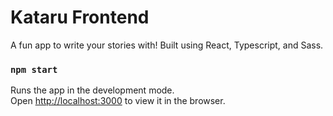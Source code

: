 # Kataru Frontend

A fun app to write your stories with! Built using React, Typescript, and Sass.

### `npm start`

Runs the app in the development mode.\
Open [http://localhost:3000](http://localhost:3000) to view it in the browser.
